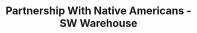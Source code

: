 ---
title: "Partnership With Native Americans - SW Warehouse"
url: /phoenix/partnership-with-native-americans-sw-warehouse/
shop: Gebrauchtwaren
---
